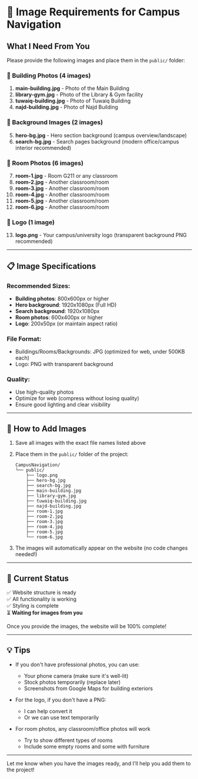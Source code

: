 # 📸 Image Requirements for Campus Navigation

## What I Need From You

Please provide the following images and place them in the `public/` folder:

### 🏢 Building Photos (4 images)

1. **main-building.jpg** - Photo of the Main Building
2. **library-gym.jpg** - Photo of the Library & Gym facility
3. **tuwaiq-building.jpg** - Photo of Tuwaiq Building
4. **najd-building.jpg** - Photo of Najd Building

### 🎨 Background Images (2 images)

5. **hero-bg.jpg** - Hero section background (campus overview/landscape)
6. **search-bg.jpg** - Search pages background (modern office/campus interior recommended)

### 🚪 Room Photos (6 images)

7. **room-1.jpg** - Room G211 or any classroom
8. **room-2.jpg** - Another classroom/room
9. **room-3.jpg** - Another classroom/room
10. **room-4.jpg** - Another classroom/room
11. **room-5.jpg** - Another classroom/room
12. **room-6.jpg** - Another classroom/room

### 🎯 Logo (1 image)

13. **logo.png** - Your campus/university logo (transparent background PNG recommended)

---

## 📋 Image Specifications

### Recommended Sizes:

- **Building photos**: 800x600px or higher
- **Hero background**: 1920x1080px (Full HD)
- **Search background**: 1920x1080px
- **Room photos**: 600x400px or higher
- **Logo**: 200x50px (or maintain aspect ratio)

### File Format:

- Buildings/Rooms/Backgrounds: JPG (optimized for web, under 500KB each)
- Logo: PNG with transparent background

### Quality:

- Use high-quality photos
- Optimize for web (compress without losing quality)
- Ensure good lighting and clear visibility

---

## 🚀 How to Add Images

1. Save all images with the exact file names listed above
2. Place them in the `public/` folder of the project:

   ```
   CampusNavigation/
   └── public/
       ├── logo.png
       ├── hero-bg.jpg
       ├── search-bg.jpg
       ├── main-building.jpg
       ├── library-gym.jpg
       ├── tuwaiq-building.jpg
       ├── najd-building.jpg
       ├── room-1.jpg
       ├── room-2.jpg
       ├── room-3.jpg
       ├── room-4.jpg
       ├── room-5.jpg
       └── room-6.jpg
   ```

3. The images will automatically appear on the website (no code changes needed!)

---

## 📝 Current Status

✅ Website structure is ready  
✅ All functionality is working  
✅ Styling is complete  
⏳ **Waiting for images from you**

Once you provide the images, the website will be 100% complete!

---

## 💡 Tips

- If you don't have professional photos, you can use:
  - Your phone camera (make sure it's well-lit)
  - Stock photos temporarily (replace later)
  - Screenshots from Google Maps for building exteriors
- For the logo, if you don't have a PNG:

  - I can help convert it
  - Or we can use text temporarily

- For room photos, any classroom/office photos will work
  - Try to show different types of rooms
  - Include some empty rooms and some with furniture

---

Let me know when you have the images ready, and I'll help you add them to the project!
